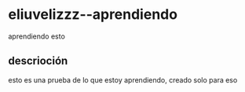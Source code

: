 # eliuvelizzz--aprendiendo
aprendiendo esto
## descrioción 
esto es una prueba de lo que estoy aprendiendo, creado solo para eso 
